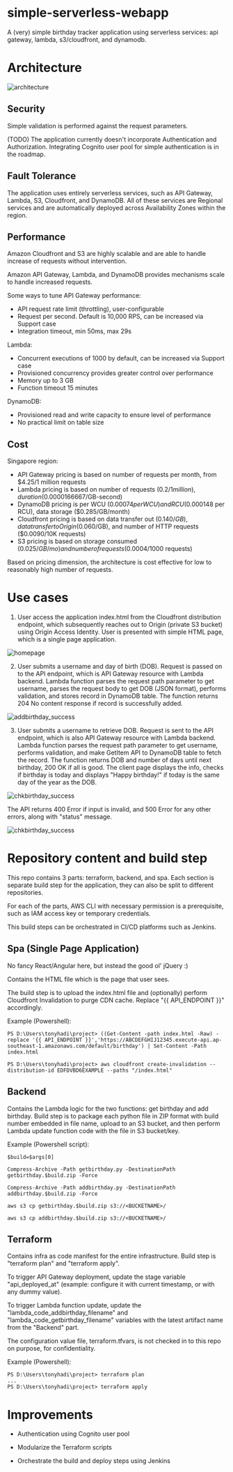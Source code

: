 # simple-serverless-webapp

A (very) simple birthday tracker application using serverless services: api gateway, lambda, s3/cloudfront, and dynamodb.

# Architecture

![architecture](images/architecture.png)

## Security

Simple validation is performed against the request parameters.

(TODO) The application currently doesn't incorporate Authentication and Authorization. Integrating Cognito user pool for simple authentication is in the roadmap.

## Fault Tolerance

The application uses entirely serverless services, such as API Gateway, Lambda, S3, Cloudfront, and DynamoDB. All of these services are Regional services and are automatically deployed across Availability Zones within the region.

## Performance

Amazon Cloudfront and S3 are highly scalable and are able to handle increase of requests without intervention.

Amazon API Gateway, Lambda, and DynamoDB provides mechanisms scale to handle increased requests.

Some ways to tune API Gateway performance:

- API request rate limit (throttling), user-configurable
- Request per second. Default is 10,000 RPS, can be increased via Support case
- Integration timeout, min 50ms, max 29s

Lambda:

- Concurrent executions of 1000 by default, can be increased via Support case
- Provisioned concurrency provides greater control over performance
- Memory up to 3 GB
- Function timeout 15 minutes

DynamoDB:

- Provisioned read and write capacity to ensure level of performance
- No practical limit on table size


## Cost

Singapore region:

- API Gateway pricing is based on number of requests per month, from $4.25/1 million requests
- Lambda pricing is based on number of requests ($0.2 / 1 million), duration ($0.0000166667/GB-second)
- DynamoDB pricing is per WCU ($0.00074 per WCU) and RCU ($0.000148 per RCU), data storage ($0.285/GB/month)
- Cloudfront pricing is based on data transfer out ($0.140/GB), data transfer to Origin ($0.060/GB), and number of HTTP requests ($0.0090/10K requests)
- S3 pricing is based on storage consumed ($0.025/GB/mo) and number of requests ($0.0004/1000 requests)

Based on pricing dimension, the architecture is cost effective for low to reasonably high number of requests.

# Use cases

1. User access the application index.html from the Cloudfront distribution endpoint, which subsequently reaches out to Origin (private S3 bucket) using Origin Access Identity. User is presented with simple HTML page, which is a single page application.

![homepage](images/homepage.png)

2. User submits a username and day of birth (DOB). Request is passed on to the API endpoint, which is API Gateway resource with Lambda backend. Lambda function parses the request path parameter to get username, parses the request body to get DOB (JSON format), performs validation, and stores record in DynamoDB table. The function returns 204 No content response if record is successfully added.

![addbirthday_success](images/addbirthday_success.png)

3. User submits a username to retrieve DOB. Request is sent to the API endpoint, which is also API Gateway resource with Lambda backend. Lambda function parses the request path parameter to get username, performs validation, and make GetItem API to DynamoDB table to fetch the record. The function returns DOB and number of days until next birthday, 200 OK if all is good. The client page displays the info, checks if birthday is today and displays "Happy birthday!" if today is the same day of the year as the DOB.

![chkbirthday_success](images/chkbirthday_success.png)

The API returns 400 Error if input is invalid, and 500 Error for any other errors, along with "status" message.

![chkbirthday_success](images/chkbirthday_error.png)


# Repository content and build step

This repo contains 3 parts: terraform, backend, and spa. Each section is separate build step for the application, they can also be split to different repositories.

For each of the parts, AWS CLI with necessary permission is a prerequisite, such as IAM access key or temporary credentials.

This build steps can be orchestrated in CI/CD platforms such as Jenkins.


## Spa (Single Page Application)

No fancy React/Angular here, but instead the good ol' jQuery :)

Contains the HTML file which is the page that user sees.

The build step is to upload the index.html file and (optionally) perform Cloudfront Invalidation to purge CDN cache. Replace "{{ API_ENDPOINT }}" accordingly.

Example (Powershell):

```
PS D:\Users\tonyhadi\project> ((Get-Content -path index.html -Raw) -replace '{{ API_ENDPOINT }}','https://ABCDEFGHIJ12345.execute-api.ap-southeast-1.amazonaws.com/default/birthday') | Set-Content -Path index.html

PS D:\Users\tonyhadi\project> aws cloudfront create-invalidation --distribution-id EDFDVBD6EXAMPLE --paths "/index.html"
```

## Backend

Contains the Lambda logic for the two functions: get birthday and add birthday. Build step is to package each python file in ZIP format with build number embedded in file name, upload to an S3 bucket, and then perform Lambda update function code with the file in S3 bucket/key.

Example (Powershell script):

```
$build=$args[0]

Compress-Archive -Path getbirthday.py -DestinationPath getbirthday.$build.zip -Force

Compress-Archive -Path addbirthday.py -DestinationPath addbirthday.$build.zip -Force

aws s3 cp getbirthday.$build.zip s3://<BUCKETNAME>/

aws s3 cp addbirthday.$build.zip s3://<BUCKETNAME>/
```

## Terraform

Contains infra as code manifest for the entire infrastructure. Build step is "terraform plan" and "terraform apply".

To trigger API Gateway deployment, update the stage variable "api_deployed_at" (example: configure it with current timestamp, or with any dummy value).

To trigger Lambda function update, update the "lambda_code_addbirthday_filename" and "lambda_code_getbirthday_filename" variables with the latest artifact name from the "Backend" part.

The configuration value file, terraform.tfvars, is not checked in to this repo on purpose, for confidentiality.

Example (Powershell):

```
PS D:\Users\tonyhadi\project> terraform plan
...
PS D:\Users\tonyhadi\project> terraform apply
```

# Improvements

- Authentication using Cognito user pool

- Modularize the Terraform scripts

- Orchestrate the build and deploy steps using Jenkins
